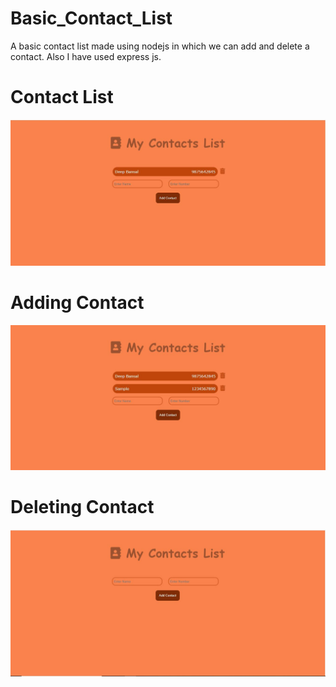 # Basic_Contact_List

A basic contact list made using nodejs in which we can add and delete a contact. Also I have used express js.

# Contact List
![alt text](https://github.com/deep-bansal/Basic_Contact_List/blob/master/ss1.JPG)

# Adding Contact

![alt text](https://github.com/deep-bansal/Basic_Contact_List/blob/master/ss2.JPG)

# Deleting Contact

![alt text](https://github.com/deep-bansal/Basic_Contact_List/blob/master/ss3.JPG)
